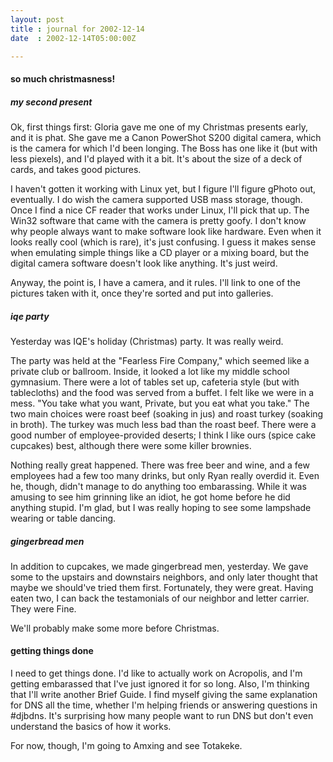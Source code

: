 ```yaml
---
layout: post
title : journal for 2002-12-14
date  : 2002-12-14T05:00:00Z

---
```

<h4>so much christmasness!</h4><h5>my second present</h5>Ok, first things first:  Gloria gave me one of my Christmas presents early, and it is phat.  She gave me a Canon PowerShot S200 digital camera, which is the camera for which I'd been longing.  The Boss has one like it (but with less piexels), and I'd played with it a bit.  It's about the size of a deck of cards, and takes good pictures.

I haven't gotten it working with Linux yet, but I figure I'll figure gPhoto out, eventually.  I do wish the camera supported USB mass storage, though. Once I find a nice CF reader that works under Linux, I'll pick that up.  The Win32 software that came with the camera is pretty goofy.  I don't know why people always want to make software look like hardware.  Even when it looks really cool (which is rare), it's just confusing.  I guess it makes sense when emulating simple things like a CD player or a mixing board, but the digital camera software doesn't look like anything.  It's just weird.

Anyway, the point is, I have a camera, and it rules.  I'll link to one of the pictures taken with it, once they're sorted and put into galleries.<h5>iqe party</h5>Yesterday was IQE's holiday (Christmas) party.  It was really weird.  

The party was held at the "Fearless Fire Company," which seemed like a private club or ballroom.  Inside, it looked a lot like my middle school gymnasium. There were a lot of tables set up, cafeteria style (but with tablecloths) and the food was served from a buffet.  I felt like we were in a mess.  "You take what you want, Private, but you eat what you take."  The two main choices were roast beef (soaking in jus) and roast turkey (soaking in broth).  The turkey was much less bad than the roast beef.  There were a good number of employee-provided deserts; I think I like ours (spice cake cupcakes) best, although there were some killer brownies.

Nothing really great happened.  There was free beer and wine, and a few employees had a few too many drinks, but only Ryan really overdid it.  Even he, though, didn't manage to do anything too embarassing.  While it was amusing to see him grinning like an idiot, he got home before he did anything stupid.  I'm glad, but I was really hoping to see some lampshade wearing or table dancing.<h5>gingerbread men</h5>In addition to cupcakes, we made gingerbread men, yesterday.  We gave some to the upstairs and downstairs neighbors, and only later thought that maybe we should've tried them first.  Fortunately, they were great.  Having eaten two, I can back the testamonials of our neighbor and letter carrier.  They were Fine.

We'll probably make some more before Christmas.<h4>getting things done</h4>I need to get things done.  I'd like to actually work on Acropolis, and I'm getting embarassed that I've just ignored it for so long.  Also, I'm thinking that I'll write another Brief Guide.  I find myself giving the same explanation for DNS all the time, whether I'm helping friends or answering questions in #djbdns.  It's surprising how many people want to run DNS but don't even understand the basics of how it works.

For now, though, I'm going to Amxing and see Totakeke.

